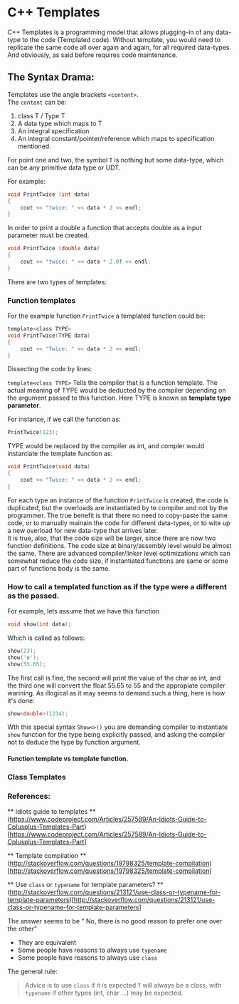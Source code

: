 # C++ Templates

C++ Templates is a programming model that allows plugging-in of any data-type to the code 
(Templated code). Without template, you would need to replicate the same code all over again
and again, for all required data-types. And obviously, as said before requires code maintenance.



## The Syntax Drama:

Templates use the angle brackets `<content>`.
<br>
The `content` can be:
1. class T / Type T
2. A data type which maps to T
3. An integral specification
4. An integral constant/pointer/reference which maps to specification mentioned.

For point one and two, the symbol `T` is nothing but some data-type, which can
be any primitive data type or UDT.

For example:
```c
void PrintTwice (int data)
{
    cout << "twice: " << data * 2 << endl;
}
```
In order to print a double a function that accepts double as a input parameter must be created.

```c
void PrintTwice (double data)
{
    cout << "twice: " << data * 2.0f << endl;
}
```

There are two types of templates:

### Function templates

For the example function `PrintTwice` a templated function could be:

```c
template<class TYPE>
void PrintTwice(TYPE data)
{
    cout << "Twice: " << data * 2 << endl;
}
```

Dissecting the code by lines:

`template<class TYPE>`
Tells the compiler that is a function template. The actual meaning of TYPE would be deducted 
by the compiler depending on the argument passed to this function. Here TYPE is known as 
**template type parameter**.

For instance, if we call the function as:
```c
PrintTwice(123);
```

TYPE would be replaced by the compiler as int, and compler would instantiate the template
function as:

```c
void PrintTwice(void data)
{
    cout << "Twice: " << data * 2 << endl;
}
```

For each type an instance of the function `PrintTwice` is created, the code is duplicated, but 
the overloads are instantiated by te compiler and not by the programmer. The true benefit is 
that there no need to copy-paste the same code, or to manually mainain the code for different
data-types, or to wite up a new overload for new data-type that arrives later.
<br>
It is true, also, that the code size will be larger, since there are now two function definitions.
The code size at binary/assembly level would be almost the same. There are advanced compiler/linker
level optimizations which can somewhat reduce the code size, if instantiated functions are same or
some part of functions body is the same.



### How to call a templated function as if the type were a different as the passed.

For example, lets assume that we have this function
```c
void show(int data);
```
Which is called as follows:
```c
show(23);
show('e');
show(55.65);
```

The first call is fine, the second will print the value of the char as int, and the third
one will convert the float 55.65 to 55 and the appropiate compiler warining.
As illogical as it may seems to demand such a thing, here is how it's done:

```c
show<double>(1234);
```

Wth this special syntax `Show<>()` you are demanding compiler to instantiate `show` function for
the type being explicitly passed, and asking the compiler not to deduce the type by function
argument.

#### Function template vs template function.






### Class Templates



### References:
** Idiots guide to templates **
(https://www.codeproject.com/Articles/257589/An-Idiots-Guide-to-Cplusplus-Templates-Part)[https://www.codeproject.com/Articles/257589/An-Idiots-Guide-to-Cplusplus-Templates-Part]

** Template compilation **
(http://stackoverflow.com/questions/19798325/template-compilation)[http://stackoverflow.com/questions/19798325/template-compilation]


** Use `class` or `typename` for template parameters? **
(http://stackoverflow.com/questions/213121/use-class-or-typename-for-template-parameters)[http://stackoverflow.com/questions/213121/use-class-or-typename-for-template-parameters]

The answer seems to be " No, there is no good reason to prefer one over the other"
* They are equivalent
* Some people have reasons to always use `typename`
* Some people have reasons to always use `class`

The general rule:
> Advice is to use `class` if it is expected `T` will always be a class, with `typename`
> if other types (int, char ...) may be expected.




